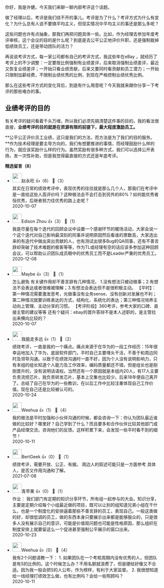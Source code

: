 你好，我是许健。今天我们来聊一聊内部考评这个话题。

做了经理以后，考评是我们绕不开的事儿。考评是为了什么？考评方式为什么有变化？为什么总有人说不要搞平均主义，但现实情况中平均主义的事还是那么多呢？

这些问题也许有点抽象，那我们再把问题具体一些。比如，作为经理去参加年度考评审核，这个会议的目的是什么呢？到底是去公平公正地评价升职，还是强制裁掉低绩效员工，还是带动团队的活力？

再说说考评方式，每一家公司都有自己的考评方式，我这些年在eBay ，就经历了考评上的不少调整：一定要按比例强制有业绩差评，后来取消强制业绩差评，最近又恢复业绩差评；一开始只看业绩贡献，后来又要同时看贡献和员工潜力；一开始只限制加薪经费，不限制业绩优秀的比例，到现在严格控制业绩优秀比例。

那么在这些考评方式的变化背后，到底有什么用意呢？今天我就来跟你分享一下考评的那些难办的事。

## 业绩考评的目的

有关考评的疑问看着千头万绪，所以我们必须先搞清楚这件事的目的。我的看法很直接，**业绩考评的目的就是在资源有限的前提下，最大程度激励员工。**

**公平公正评价员工业绩，这只是我们的方法，而方法是为了我们的目的服务。**作为技术经理是要主导方向的，我们有想要推进的事情，而经理鼓励什么样的行为，就应该奖励什么样的行为。虽然奖励有很多种方式，我们可以选择公开表扬，发一次性补助，但是我觉得最直接的方式还是年底考评。
<div><strong>精选留言（8）</strong></div><ul>
<li><img src="https://static001.geekbang.org/account/avatar/00/11/12/7c/6d1aaaa0.jpg" width="30px"><span>赵永旺</span> 👍（6） 💬（3）<div>其实在日常的绩效考评中，表现优秀的往往就是那么几个人，那我们在考评中是一直给这些人高评价吗？这种做法会不会打击到另外的80%？如何能优秀者恒优秀，后继者努力往优秀的路上走呢？</div>2020-10-07</li><br/><li><img src="https://static001.geekbang.org/account/avatar/00/12/2f/c5/55832856.jpg" width="30px"><span>Edison Zhou</span> 👍（3） 💬（1）<div>我是尽量在每个迭代的回顾会议中设置一个感谢环节的暖场活动，大家会说一个这个迭代对自己影响最深刻的同事并说明原因然后看谁的票数高，大家选出来的有迭代中做出突出贡献的人，也有测试出很多Bug的QA同事，还有不善言辞却突破了技术难题的极客等等，作为TL或经理有空的话应该多参加这种回顾会议，可以帮助认识团队成员眼中的优秀员工而不是Leader严重的优秀员工。</div>2020-12-08</li><br/><li><img src="https://static001.geekbang.org/account/avatar/00/20/de/4f/64fb1e90.jpg" width="30px"><span>Maybe</span> 👍（3） 💬（1）<div>怎么避免
有关键作用却不善言辞有几种情况，
1.没有想法只被动做事；2.有想法不会表达或者很难被理解；3.有想法会表达但不是很积极主动。
【平时】：第一种情况需要激发思考，光做事没有业务sense、没有创新对发展也不利；第二种情况就要训练表达的方式，结构化、系统化的表达；第三种情况培养主动向上管理、主动分享的习惯。
【考评阶段】360考评，参考大家的口碑、直接主管的建议等等
还有个疑问：ebay的晋升答辩不是本人述职的，是主管拉出来横向比较的？
</div>2020-10-07</li><br/><li><img src="https://static001.geekbang.org/account/avatar/00/12/ed/91/1d332031.jpg" width="30px"><span>我能走多远</span> 👍（1） 💬（2）<div>绩效考评，一直是我的一个痛点。痛点来源于在华为的一段工作经历：15年很幸运地加入了华为，底层软件部门，平时自己主要埋头干活，不善于和周边同时及领导沟通。以致于在绩效沟通时一直不好，因为个人没有说明影响力，只有本组的组长知道个人能力及工作效率，编码质量都还不错。但是组长也是刚刚晋升的，没有说明话语权。当然还有一个原因就是本组内20人，有17人主要负责流控芯片，我负责转发芯片，基本上交集也比较少。后来18年便自己离开了。总结了自己在华为的一些教训，在以后工作中比较注重体现自己工作价值。现在自己还是比较被认可的。</div>2020-10-24</li><br/><li><img src="https://static001.geekbang.org/account/avatar/00/11/da/e8/d49dfa94.jpg" width="30px"><span>Weehua</span> 👍（1） 💬（4）<div>我的做法是平时加强和小伙伴沟通的时候，都会咨询一下：你认为团队最近谁做的比较好？哪里好？自己学到了什么？而且要多和合作伙伴比较其他部门或产品经理交流，咨询他们的反馈。这样积累下来，会发现一些平时看不到的细节！</div>2020-10-11</li><br/><li><img src="https://static001.geekbang.org/account/avatar/00/16/2a/ff/a9d72102.jpg" width="30px"><span>BertGeek</span> 👍（0） 💬（1）<div>绩效考评，需要开放、公正、有据。
周边人的叙述可能只是一方面参考
具体人，是否又作用沟通和了解。</div>2021-07-08</li><br/><li><img src="https://static001.geekbang.org/account/avatar/00/1f/64/eb/732e9707.jpg" width="30px"><span>青苹果</span> 👍（0） 💬（1）<div>作业：
我们部门有定期的知识分享环节，所有组一起参与的大会。知识分享，主要是定期介绍每个小组最近做的项目，既可以让别的组知道兄弟小组在干什么，也是一个制度化的安排逼着那些不善言辞的员工，表现自己。一般这类做的好，却很低调的员工，做的东西本身只要展示出来都是能够服众的，只是很多人没有展示自己的意识，可能是价值观问题也可能是性格原因，那么组织在制度安排上就要留这么一个促进甚至强制公平展示的窗口出来。</div>2020-10-23</li><br/><li><img src="https://static001.geekbang.org/account/avatar/00/11/da/e8/d49dfa94.jpg" width="30px"><span>Weehua</span> 👍（0） 💬（4）<div>我有2个问题请教一下：
1. 如果团队在一个考核周期内没有优秀的人，但团队是有S的比例的。这个时候怎么办？不用名额就浪费了，但是硬给好像又不合适。因为我一般会把S的人公布，作为榜样，有利于大家监督。
2. 我很想知道给一线经理打绩效怎么做，也有比例吗？会给一些照顾吗？</div>2020-10-11</li><br/>
</ul>